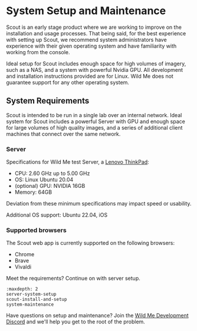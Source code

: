 # System Setup and Maintenance

Scout is an early stage product where we are working to improve on the installation and usage processes. That being said, for the best experience with setting up Scout, we recommend system administrators have experience with their given operating system and have familiarity with working from the console.

Ideal setup for Scout includes enough space for high volumes of imagery, such as a NAS, and a system with powerful Nvidia GPU. 
All development and installation instructions provided are for Linux. Wild Me does not guarantee support for any other operating system.

## System Requirements

Scout is intended to be run in a single lab over an internal network. Ideal system for Scout includes a powerful Server with GPU and enough space for large volumes of high quality images, and a series of additional client machines that connect over the same network.

### Server
Specifications for Wild Me test Server, a [Lenovo ThinkPad](https://www.lenovo.com/gb/en/laptops/thinkpad/p-series/ThinkPad-P1-Gen-4/p/WMD00000463):

* CPU: 2.60 GHz up to 5.00 GHz
* OS: Linux Ubuntu 20.04
* (optional) GPU: NVIDIA 16GB
* Memory: 64GB

Deviation from these minimum specifications may impact speed or usability.

Additional OS support: Ubuntu 22.04, iOS

### Supported browsers

The Scout web app is currently supported on the following browsers:

* Chrome
* Brave
* Vivaldi

Meet the requirements? Continue on with server setup.

```{toctree}
:maxdepth: 2
server-system-setup
scout-install-and-setup
system-maintenance
```

Have questions on setup and maintenance? Join the [Wild Me Development Discord](https://discord.gg/zw4tr3RE4R) and we'll help you get to the root of the problem.